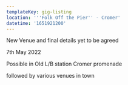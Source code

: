 ```yaml
---
templateKey: gig-listing
location: '''Folk Off the Pier'' - Cromer'
datetime: '1651921200'
---
```

New Venue and final details yet to be agreed

7th May 2022

Possible  in Old L/B station Cromer promenade 

followed by various venues in town
